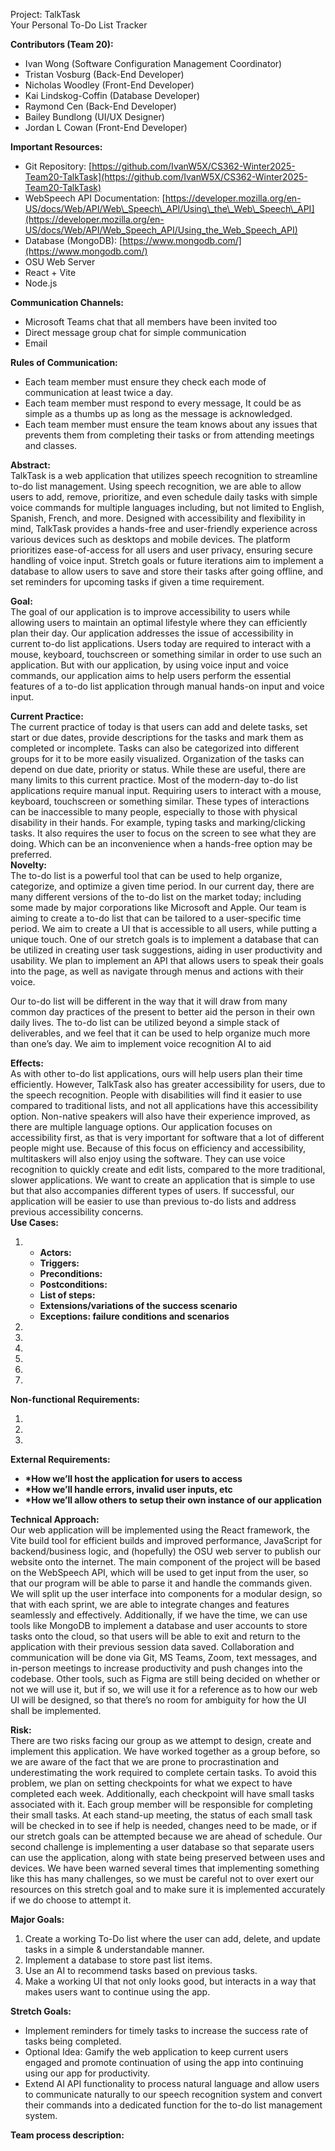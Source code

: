 Project: TalkTask  
Your Personal To-Do List Tracker

**Contributors (Team 20):**

- Ivan Wong (Software Configuration Management Coordinator)  
- Tristan Vosburg (Back-End Developer)  
- Nicholas Woodley (Front-End Developer)  
- Kai Lindskog-Coffin (Database Developer)  
- Raymond Cen (Back-End Developer)  
- Bailey Bundlong (UI/UX Designer)  
- Jordan L Cowan (Front-End Developer)

**Important Resources:**

- Git Repository: [https://github.com/IvanW5X/CS362-Winter2025-Team20-TalkTask](https://github.com/IvanW5X/CS362-Winter2025-Team20-TalkTask)  
- WebSpeech API Documentation: [https://developer.mozilla.org/en-US/docs/Web/API/Web\_Speech\_API/Using\_the\_Web\_Speech\_API](https://developer.mozilla.org/en-US/docs/Web/API/Web_Speech_API/Using_the_Web_Speech_API)  
- Database (MongoDB): [https://www.mongodb.com/](https://www.mongodb.com/)  
- OSU Web Server  
- React \+ Vite  
- Node.js

**Communication Channels:**

- Microsoft Teams chat that all members have been invited too  
- Direct message group chat for simple communication  
- Email

**Rules of Communication:**

- Each team member must ensure they check each mode of communication at least twice a day.  
- Each team member must respond to every message, It could be as simple as a thumbs up as long as the message is acknowledged.  
- Each team member must ensure the team knows about any issues that prevents them from completing their tasks or from attending meetings and classes.

**Abstract:**  
TalkTask is a web application that utilizes speech recognition to streamline to-do list management. Using speech recognition, we are able to allow users to add, remove, prioritize, and even schedule daily tasks with simple voice commands for multiple languages including, but not limited to English, Spanish, French, and more. Designed with accessibility and flexibility in mind, TalkTask provides a hands-free and user-friendly experience across various devices such as desktops and mobile devices. The platform prioritizes ease-of-access for all users and user privacy, ensuring secure handling of voice input. Stretch goals or future iterations aim to implement a database to allow users to save and store their tasks after going offline, and set reminders for upcoming tasks if given a time requirement.

**Goal:**  
The goal of our application is to improve accessibility to users while allowing users to maintain an optimal lifestyle where they can efficiently plan their day. Our application addresses the issue of accessibility in current to-do list applications. Users today are required to interact with a mouse, keyboard, touchscreen or something similar in order to use such an application. But with our application, by using voice input and voice commands, our application aims to help users perform the essential features of a to-do list application through manual hands-on input and voice input.

**Current Practice:**  
The current practice of today is that users can add and delete tasks, set start or due dates, provide descriptions for the tasks and mark them as completed or incomplete. Tasks can also be categorized into different groups for it to be more easily visualized. Organization of the tasks can depend on due date, priority or status. While these are useful, there are many limits to this current practice. Most of the modern-day to-do list applications require manual input. Requiring users to interact with a mouse, keyboard, touchscreen or something similar. These types of interactions can be inaccessible to many people, especially to those with physical disability in their hands. For example, typing tasks and marking/clicking tasks. It also requires the user to focus on the screen to see what they are doing. Which can be an inconvenience when a hands-free option may be preferred.  
**Novelty:**  
The to-do list is a powerful tool that can be used to help organize, categorize, and optimize a given time period. In our current day, there are many different versions of the to-do list on the market today; including some made by major corporations like Microsoft and Apple. Our team is aiming to create a to-do list that can be tailored to a user-specific time period. We aim to create a UI that is accessible to all users, while putting a unique touch. One of our stretch goals is to implement a database that can be utilized in creating user task suggestions, aiding in user productivity and usability. We plan to implement an API that allows users to speak their goals into the page, as well as navigate through menus and actions with their voice.

Our to-do list will be different in the way that it will draw from many common day practices of the present to better aid the person in their own daily lives. The to-do list can be utilized beyond a simple stack of deliverables, and we feel that it can be used to help organize much more than one’s day. We aim to implement voice recognition AI to aid 

**Effects:**  
As with other to-do list applications, ours will help users plan their time efficiently. However, TalkTask also has greater accessibility for users, due to the speech recognition. People with disabilities will find it easier to use compared to traditional lists, and not all applications have this accessibility option. Non-native speakers will also have their experience improved, as there are multiple language options. Our application focuses on accessibility first, as that is very important for software that a lot of different people might use. Because of this focus on efficiency and accessibility, multitaskers will also enjoy using the software. They can use voice recognition to quickly create and edit lists, compared to the more traditional, slower applications. We want to create an application that is simple to use but that also accompanies different types of users. If successful, our application will be easier to use than previous to-do lists and address previous accessibility concerns.  
**Use Cases:**

1.   
   * **Actors:**   
   * **Triggers:**   
   * **Preconditions:**  
   * **Postconditions:**  
   * **List of steps:**  
   * **Extensions/variations of the success scenario**  
   * **Exceptions: failure conditions and scenarios**  
2.   
3.   
4.   
5.   
6.   
7. 

**Non-functional Requirements:**

1.   
2.   
3. 

**External Requirements:**

* **\*How we’ll host the application for users to access**  
* **\*How we’ll handle errors, invalid user inputs, etc**  
* **\*How we’ll allow others to setup their own instance of our application**

**Technical Approach:**  
Our web application will be implemented using the React framework, the Vite build tool for efficient builds and improved performance, JavaScript for backend/business logic, and (hopefully) the OSU web server to publish our website onto the internet. The main component of the project will be based on the WebSpeech API, which will be used to get input from the user, so that our program will be able to parse it and handle the commands given.  We will split up the user interface into components for a modular design, so that with each sprint, we are able to integrate changes and features seamlessly and effectively. Additionally, if we have the time, we can use tools like MongoDB to implement a database and user accounts to store tasks onto the cloud, so that users will be able to exit and return to the application with their previous session data saved. Collaboration and communication will be done via Git, MS Teams, Zoom, text messages, and in-person meetings to increase productivity and push changes into the codebase. Other tools, such as Figma are still being decided on whether or not we will use it, but if so, we will use it for a reference as to how our web UI will be designed, so that there’s no room for ambiguity for how the UI shall be implemented.

**Risk:**  
There are two risks facing our group as we attempt to design, create and implement this application.  We have worked together as a group before, so we are aware of the fact that we are prone to procrastination and underestimating the work required to complete certain tasks.  To avoid this problem, we plan on setting checkpoints for what we expect to have completed each week.  Additionally, each checkpoint will have small tasks associated with it.  Each group member will be responsible for completing their small tasks.  At each stand-up meeting, the status of each small task will be checked in to see if help is needed, changes need to be made, or if our stretch goals can be attempted because we are ahead of schedule.  Our second challenge is implementing a user database so that separate users can use the application, along with state being preserved between uses and devices.  We have been warned several times that implementing something like this has many challenges, so we must be careful not to over exert our resources on this stretch goal and to make sure it is implemented accurately if we do choose to attempt it.

**Major Goals:**

1. Create a working To-Do list where the user can add, delete, and update tasks in a simple & understandable manner.  
2. Implement a database to store past list items.  
3. Use an AI to recommend tasks based on previous tasks.  
4. Make a working UI that not only looks good, but interacts in a way that makes users want to continue using the app.

**Stretch Goals:**

- Implement reminders for timely tasks to increase  the success rate of tasks being completed.  
- Optional Idea: Gamify the web application to keep current users engaged and promote continuation of using the app into continuing using our app for productivity.  
- Extend AI API functionality to process natural language and allow users to communicate naturally to our speech recognition system and convert their commands into a dedicated function for the to-do list management system.

**Team process description:**  
